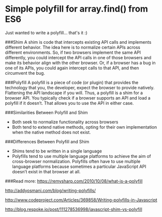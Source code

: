 # Simple polyfill for array.find() from ES6
Just wanted to write a polyfill... that's it :)

###Shim
A shim is code that intercepts existing API calls and implements different behavior. The idea here is to normalize certain APIs across different environments. So, if two browsers implement the same API differently, you could intercept the API calls in one of those browsers and make its behavior align with the other browser. Or, if a browser has a bug in one of its APIs, you could again intercept calls to that API, and then circumvent the bug.

###Polyfill
A polyfill is a piece of code (or plugin) that provides the technology that you, the developer, expect the browser to provide natively. Flattening the API landscape if you will. Thus, a polyfill is a shim for a browser API. You typically check if a browser supports an API and load a polyfill if it doesn’t. That allows you to use the API in either case.

###Similarities Between Polyfill and Shim
* Both seek to normalize functionality across browsers
* Both tend to extend native methods, opting for their own implementation when the native method does not exist.

###Differences Between Polyfill and Shim
* Shims tend to be written in a single language
* Polyfills tend to use multiple language platforms to achieve the aim of cross-browser normalization. Polyfills often have to use multiple language platforms because sometimes a particular JavaScript API doesn’t exist in that browser at all.


###Read more:
https://remysharp.com/2010/10/08/what-is-a-polyfill

http://addyosmani.com/blog/writing-polyfills/

http://www.codeproject.com/Articles/369858/Writing-polyfills-in-Javascript

http://blog.respoke.io/post/111278536998/javascript-shim-vs-polyfill





